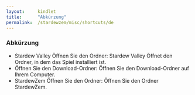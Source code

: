 ```yaml
---
layout:     kindlet
title:      "Abkürzung"
permalink:  /stardewzem/misc/shortcuts/de
---
```


### **Abkürzung**

* Stardew Valley Öffnen Sie den Ordner: Stardew Valley Öffnet den Ordner, in dem das Spiel installiert ist.
* Öffnen Sie den Download-Ordner: Öffnen Sie den Download-Ordner auf Ihrem Computer.
* StardewZem Öffnen Sie den Ordner: Öffnen Sie den Ordner StardewZem.

<br/>
<br/>
